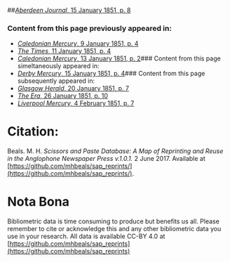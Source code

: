 ##[*Aberdeen Journal*, 15 January 1851, p. 8](https://mhbeals.github.io/sap_html/Aberdeen-Journal/Aberdeen-Journal-15-January-1851-p-8)

### Content from this page previously appeared in:
+ [*Caledonian Mercury*, 9 January 1851, p. 4](https://mhbeals.github.io/sap_html/Caledonian-Mercury/Caledonian-Mercury-9-January-1851-p-4)
+ [*The Times*, 11 January 1851, p. 4](https://mhbeals.github.io/sap_html/The-Times/The-Times-11-January-1851-p-4)
+ [*Caledonian Mercury*, 13 January 1851, p. 2](https://mhbeals.github.io/sap_html/Caledonian-Mercury/Caledonian-Mercury-13-January-1851-p-2)### Content from this page simeltaneously appeared in:
+ [*Derby Mercury*, 15 January 1851, p. 4](https://mhbeals.github.io/sap_html/Derby-Mercury/Derby-Mercury-15-January-1851-p-4)### Content from this page subsequently appeared in:
+ [*Glasgow Herald*, 20 January 1851, p. 7](https://mhbeals.github.io/sap_html/Glasgow-Herald/Glasgow-Herald-20-January-1851-p-7)
+ [*The Era*, 26 January 1851, p. 10](https://mhbeals.github.io/sap_html/The-Era/The-Era-26-January-1851-p-10)
+ [*Liverpool Mercury*, 4 February 1851, p. 7](https://mhbeals.github.io/sap_html/Liverpool-Mercury/Liverpool-Mercury-4-February-1851-p-7)
                    
# Citation: 

Beals. M. H. *Scissors and Paste Database: A Map of Reprinting and Reuse in the Anglophone Newspaper Press v.1.0.1.* 2 June 2017. Available at [https://github.com/mhbeals/sap_reprints/](https://github.com/mhbeals/sap_reprints/). 
                    
# Nota Bona

Bibliometric data is time consuming to produce but benefits us all. Please remember to cite or acknowledge this and any other bibliometric data you use in your research. All data is available CC-BY 4.0 at [https://github.com/mhbeals/sap_reprints](https://github.com/mhbeals/sap_reprints)